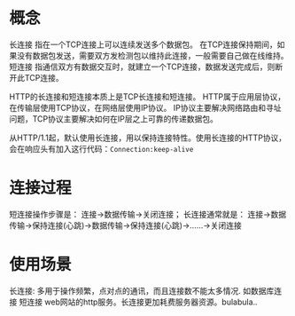 # 概念

长连接
指在一个TCP连接上可以连续发送多个数据包。
在TCP连接保持期间，如果没有数据包发送，需要双方发检测包以维持此连接，一般需要自己做在线维持。
短连接
指通信双方有数据交互时，就建立一个TCP连接，数据发送完成后，则断开此TCP连接。

HTTP的长连接和短连接本质上是TCP长连接和短连接。
HTTP属于应用层协议，在传输层使用TCP协议，在网络层使用IP协议。
IP协议主要解决网络路由和寻址问题，TCP协议主要解决如何在IP层之上可靠的传递数据包。

从HTTP/1.1起，默认使用长连接，用以保持连接特性。使用长连接的HTTP协议，会在响应头有加入这行代码：`Connection:keep-alive`

# **连接过程**

短连接操作步骤是：
连接→数据传输→关闭连接；
长连接通常就是：
连接→数据传输→保持连接(心跳)→数据传输→保持连接(心跳)→……→关闭连接

# 使用场景

长连接:
多用于操作频繁，点对点的通讯，而且连接数不能太多情况.
如数据库连接
短连接
web网站的http服务。长连接更加耗费服务器资源。bulabula..

